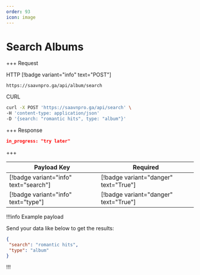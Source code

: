 ```yaml
---
order: 93
icon: image
---
```


# Search Albums

+++ Request

HTTP [!badge variant="info" text="POST"]

```
https://saavnpro.ga/api/album/search
```
CURL

```bash
curl -X POST 'https://saavnpro.ga/api/search' \
-H 'content-type: application/json'
-D '{search: "romantic hits", type: "album"}'

```

+++ Response

```json
in_progress: "try later"
```
+++

| Payload Key                           | Required                              |
|---------------------------------------|---------------------------------------|
| [!badge variant="info" text="search"] | [!badge variant="danger" text="True"] |
| [!badge variant="info" text="type"]   | [!badge variant="danger" text="True"] |

!!!info Example payload

Send your data like below to get the results:

 ```json
{
  "search": "romantic hits",
  "type": "album"
}
```
!!!